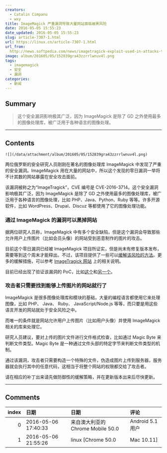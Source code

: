 ```yaml
---
creators:
  - Catalin Cimpanu
  - wxy
title: ImageMagick 严重漏洞导致大量网站面临被黑风险
date: 2016-05-05 15:55:23
date_updated: 2016-05-05 15:55:23
slug: article-7307-1.html
url: https://linux.cn/article-7307-1.html
url_from: 
  http://news.softpedia.com/news/imagetragick-exploit-used-in-attacks-to-compromise-sites-via-imagemagick-0-day-503649.shtml
image: album/201605/05/152839gra43zzrrlwnuv4l.png
tags:
  - imagemagick
  - 安全
  - 漏洞
categories:
  - 新闻
---
```


## Summary

> 这个安全漏洞影响极其广泛，因为 ImageMagick 是除了 GD 之外使用最多的图像处理库，被广泛用于各种语言的图像处理。

***

<!-- more -->

## Contents

`![](/data/attachment/album/201605/05/152839gra43zzrrlwnuv4l.png)`

两位俄罗斯的安全研究人员刚刚在著名的图像处理库 ImageMagick 中发现了严重的安全漏洞。ImageMagick 用在大量的网站中，所以这个发现的零日漏洞一举将不计其数的网站暴露在安全攻击面前。

该漏洞被称之为“ImageTragick”，CVE 编号是 CVE-2016-3714。这个安全漏洞影响极其广泛，因为 ImageMagick 是除了 GD 之外使用最多的图像处理库，被广泛用于各种语言的图像处理，比如 PHP、Java、Python、Ruby 等等。许多开源软件，比如 WordPress、Drupal、Discuz 等都使用了它的图像处理功能。

### 通过 ImageMagick 的漏洞可以黑掉网站

据两位研究人员称，ImageMagick 中有多个安全缺陷，但是这个漏洞会导致那些允许用户上传图片（比如会员头像）的网站受到恶意制作的图片的攻击。

目前这个零日漏洞已经被 ImageMagick 项目所证实，但是尚未有修复版本发布，需要等到这个周末才能释出。不过，该项目提供了一些可以[缓解该风险的方法](https://www.imagemagick.org/discourse-server/viewtopic.php?f=4&t=29588)。更多的缓解措施，可以参考 [ImageTragick 网站](https://imagetragick.com/) 上的相关说明。

目前已经出现了验证该漏洞的 PoC，比如[这个](http://www.openwall.com/lists/oss-security/2016/05/03/18)和[另一个](https://twitter.com/Viss/status/727625561179201536)。

### 攻击者只需要找到能够上传图片的网站就行了

ImageMagick 是很多图像处理库和模块的基础，大量的编程语言都使用它来处理图像，比如 PHP、 Java、 Ruby、 JavaScript/Node.js 等等，而只要是用这些语言开发的网站就处于安全风险之中。

而唯一的条件就是网站允许用户上传图片（比如用户头像）并使用 ImageMagick 相关的库来处理它。

研究人员建议，要对上传的图片文件进行文件格式检查，比如通过 Magic Byte 来判断文件类型。Magic Byte 是一种通过文件头部的特定字节来判断文件类型的机制。

通过该漏洞，攻击者只需要构造一个特殊的文件，伪造成图片上传到服务器，服务器就会执行其中的任意代码，这相当于将整个网站的权限都交给了攻击者。

请在相应的补丁出来请先做防御性的缓解策略，并在更新版本出来后尽快更新。

***

## Comments

|   index | 日期                | 日期                                               | 评论                                                                                                                                                                                         |
|--------:|:--------------------|:---------------------------------------------------|:---------------------------------------------------------------------------------------------------------------------------------------------------------------------------------------------|
|       0 | 2016-05-06 17:40:33 | 来自澳大利亚的 Chrome Mobile 50.0|Android 5.1 用户 | 我記得圖片只有讀寫權限，好像不能執行吧？                                                                                                                                                     |
|       1 | 2016-05-06 21:55:26 | linux [Chrome 50.0|Mac 10.11]                      | 不是你想象的那样。并没有将图片当成一个可执行的文件来执行，而是在解析图片过程中，其中埋入的特别代码会被 ImageMagick 处理——从而执行。而这些代码可以是任何代码，包括 rm -rf /&nbsp;&nbsp;。。。 |
